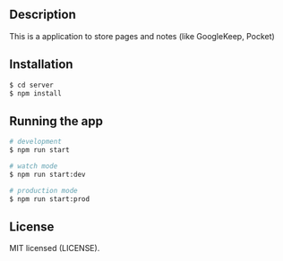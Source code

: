 ## Description

This is a application to store pages and notes (like GoogleKeep, Pocket)

## Installation

```bash
$ cd server
$ npm install
```

## Running the app

```bash
# development
$ npm run start

# watch mode
$ npm run start:dev

# production mode
$ npm run start:prod
```

## License

MIT licensed (LICENSE).
